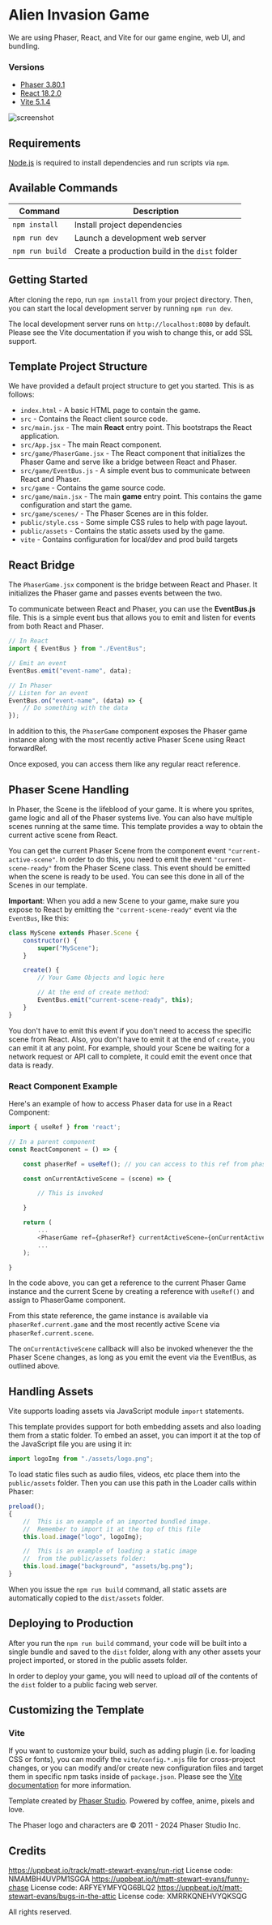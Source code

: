 # Alien Invasion Game

We are using Phaser, React, and Vite for our game engine, web UI, and bundling. 



### Versions

-   [Phaser 3.80.1](https://github.com/phaserjs/phaser)
-   [React 18.2.0](https://github.com/facebook/react)
-   [Vite 5.1.4](https://github.com/vitejs/vite)

![screenshot](screenshot.png)

## Requirements

[Node.js](https://nodejs.org) is required to install dependencies and run scripts via `npm`.

## Available Commands

| Command         | Description                                    |
| --------------- | ---------------------------------------------- |
| `npm install`   | Install project dependencies                   |
| `npm run dev`   | Launch a development web server                |
| `npm run build` | Create a production build in the `dist` folder |

## Getting Started

After cloning the repo, run `npm install` from your project directory. Then, you can start the local development server by running `npm run dev`.

The local development server runs on `http://localhost:8080` by default. Please see the Vite documentation if you wish to change this, or add SSL support.



## Template Project Structure

We have provided a default project structure to get you started. This is as follows:

-   `index.html` - A basic HTML page to contain the game.
-   `src` - Contains the React client source code.
-   `src/main.jsx` - The main **React** entry point. This bootstraps the React application.
-   `src/App.jsx` - The main React component.
-   `src/game/PhaserGame.jsx` - The React component that initializes the Phaser Game and serve like a bridge between React and Phaser.
-   `src/game/EventBus.js` - A simple event bus to communicate between React and Phaser.
-   `src/game` - Contains the game source code.
-   `src/game/main.jsx` - The main **game** entry point. This contains the game configuration and start the game.
-   `src/game/scenes/` - The Phaser Scenes are in this folder.
-   `public/style.css` - Some simple CSS rules to help with page layout.
-   `public/assets` - Contains the static assets used by the game.
-   `vite` - Contains configuration for local/dev and prod build targets

## React Bridge

The `PhaserGame.jsx` component is the bridge between React and Phaser. It initializes the Phaser game and passes events between the two.

To communicate between React and Phaser, you can use the **EventBus.js** file. This is a simple event bus that allows you to emit and listen for events from both React and Phaser.

```js
// In React
import { EventBus } from "./EventBus";

// Emit an event
EventBus.emit("event-name", data);

// In Phaser
// Listen for an event
EventBus.on("event-name", (data) => {
    // Do something with the data
});
```

In addition to this, the `PhaserGame` component exposes the Phaser game instance along with the most recently active Phaser Scene using React forwardRef.

Once exposed, you can access them like any regular react reference.

## Phaser Scene Handling

In Phaser, the Scene is the lifeblood of your game. It is where you sprites, game logic and all of the Phaser systems live. You can also have multiple scenes running at the same time. This template provides a way to obtain the current active scene from React.

You can get the current Phaser Scene from the component event `"current-active-scene"`. In order to do this, you need to emit the event `"current-scene-ready"` from the Phaser Scene class. This event should be emitted when the scene is ready to be used. You can see this done in all of the Scenes in our template.

**Important**: When you add a new Scene to your game, make sure you expose to React by emitting the `"current-scene-ready"` event via the `EventBus`, like this:

```js
class MyScene extends Phaser.Scene {
    constructor() {
        super("MyScene");
    }

    create() {
        // Your Game Objects and logic here

        // At the end of create method:
        EventBus.emit("current-scene-ready", this);
    }
}
```

You don't have to emit this event if you don't need to access the specific scene from React. Also, you don't have to emit it at the end of `create`, you can emit it at any point. For example, should your Scene be waiting for a network request or API call to complete, it could emit the event once that data is ready.

### React Component Example

Here's an example of how to access Phaser data for use in a React Component:

```js
import { useRef } from 'react';

// In a parent component
const ReactComponent = () => {

    const phaserRef = useRef(); // you can access to this ref from phaserRef.current

    const onCurrentActiveScene = (scene) => {

        // This is invoked

    }

    return (
        ...
        <PhaserGame ref={phaserRef} currentActiveScene={onCurrentActiveScene} />
        ...
    );

}
```

In the code above, you can get a reference to the current Phaser Game instance and the current Scene by creating a reference with `useRef()` and assign to PhaserGame component.

From this state reference, the game instance is available via `phaserRef.current.game` and the most recently active Scene via `phaserRef.current.scene`.

The `onCurrentActiveScene` callback will also be invoked whenever the the Phaser Scene changes, as long as you emit the event via the EventBus, as outlined above.

## Handling Assets

Vite supports loading assets via JavaScript module `import` statements.

This template provides support for both embedding assets and also loading them from a static folder. To embed an asset, you can import it at the top of the JavaScript file you are using it in:

```js
import logoImg from "./assets/logo.png";
```

To load static files such as audio files, videos, etc place them into the `public/assets` folder. Then you can use this path in the Loader calls within Phaser:

```js
preload();
{
    //  This is an example of an imported bundled image.
    //  Remember to import it at the top of this file
    this.load.image("logo", logoImg);

    //  This is an example of loading a static image
    //  from the public/assets folder:
    this.load.image("background", "assets/bg.png");
}
```

When you issue the `npm run build` command, all static assets are automatically copied to the `dist/assets` folder.

## Deploying to Production

After you run the `npm run build` command, your code will be built into a single bundle and saved to the `dist` folder, along with any other assets your project imported, or stored in the public assets folder.

In order to deploy your game, you will need to upload _all_ of the contents of the `dist` folder to a public facing web server.

## Customizing the Template

### Vite

If you want to customize your build, such as adding plugin (i.e. for loading CSS or fonts), you can modify the `vite/config.*.mjs` file for cross-project changes, or you can modify and/or create new configuration files and target them in specific npm tasks inside of `package.json`. Please see the [Vite documentation](https://vitejs.dev/) for more information.

Template created by [Phaser Studio](mailto:support@phaser.io). Powered by coffee, anime, pixels and love.

The Phaser logo and characters are &copy; 2011 - 2024 Phaser Studio Inc.

## Credits

https://uppbeat.io/track/matt-stewart-evans/run-riot
License code: NMAMBH4UVPM1SGGA
https://uppbeat.io/t/matt-stewart-evans/funny-chase
License code: ARFYEYMFYQG6BLQ2
https://uppbeat.io/t/matt-stewart-evans/bugs-in-the-attic
License code: XMRRKQNEHVYQKSQG

All rights reserved.
